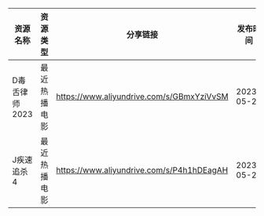 | 资源名称      | 资源类型   | 分享链接                                      | 发布时间       |
| --------- | ------ | ----------------------------------------- | ---------- |
| D毒舌律师2023 | 最近热播电影 | https://www.aliyundrive.com/s/GBmxYziVvSM | 2023-05-26 |
| J疾速追杀4    | 最近热播电影 | https://www.aliyundrive.com/s/P4h1hDEagAH | 2023-05-26 |
